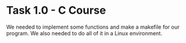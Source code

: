 # Task 1.0 - C Course

We needed to implement some functions and make a makefile for our program.
We also needed to do all of it in a Linux environment.

